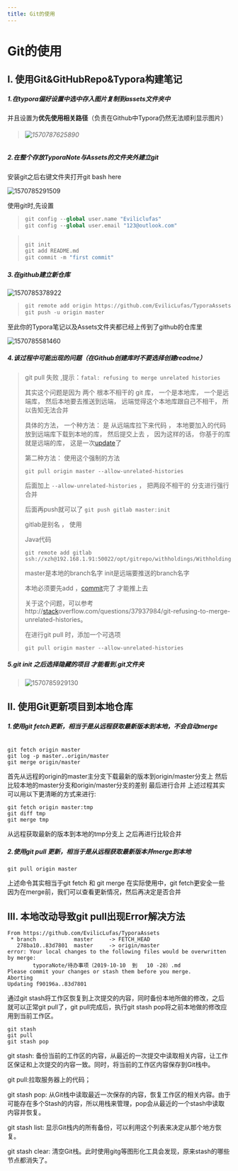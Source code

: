 ```yaml
---
title: Git的使用
---
```


# Git的使用



## I. 使用Git&GitHubRepo&Typora构建笔记  

##### 1.在typora偏好设置中选中存入图片复制到assets文件夹中

并且设置为**优先使用相关路径**（负责在Github中Typora仍然无法顺利显示图片）

> ###### ![1570787625890](./Git的使用.assets/1570787625890.png)

##### 2.在整个存放TyporaNote与Assets的文件夹外建立git

安装git之后右键文件夹打开git bash here

![1570785291509](./Git的使用.assets/1570785291509.png)

使用git时,先设置

>```python
>git config --global user.name "Eviliclufas"
>git config --global user.email "123@outlook.com"
>
>```

> ```python
> 
> git init
> git add README.md
> git commit -m "first commit"
> ```

##### 3.在github建立新仓库

![1570785378922](./Git的使用.assets/1570785378922.png)

>```python
>git remote add origin https://github.com/EvilicLufas/TyporaAssets.git
>git push -u origin master
>```

至此你的Typora笔记以及Assets文件夹都已经上传到了github的仓库里

![1570785581460](./Git的使用.assets/1570785581460.png)

##### 4.该过程中可能出现的问题（在Github创建库时不要选择创建readme）

> git pull 失败 ,提示：`fatal: refusing to merge unrelated histories`
>
> 其实这个问题是因为 两个 根本不相干的 git 库， 一个是本地库， 一个是远端库， 然后本地要去推送到远端， 远端觉得这个本地库跟自己不相干， 所以告知无法合并
>
> 具体的方法， 一个种方法： 是 从远端库拉下来代码 ， 本地要加入的代码放到远端库下载到本地的库， 然后提交上去 ， 因为这样的话， 你基于的库就是远端的库， 这是一次[update](https://www.centos.bz/tag/update/)了
>
> 第二种方法：
> 使用这个强制的方法
>
> ```
> git pull origin master --allow-unrelated-histories
> ```
>
> 后面加上 `--allow-unrelated-histories` ， 把两段不相干的 分支进行强行合并
>
> 后面再push就可以了 `git push gitlab master:init`
>
> gitlab是别名 ， 使用
>
> Java代码
>
> ```
> git remote add gitlab ssh://xzh@192.168.1.91:50022/opt/gitrepo/withholdings/WithholdingTransaction`
> ```
>
> master是本地的branch名字
> init是远端要推送的branch名字
>
> 本地必须要先add ，[commit](https://www.centos.bz/tag/commit/)完了 才能推上去
>
> 关于这个问题，可以参考http://[stack](https://www.centos.bz/2018/03/git-出现-fatal-refusing-to-merge-unrelated-histories-错误/#)overflow.com/questions/37937984/git-refusing-to-merge-unrelated-histories。
>
> 在进行git pull 时，添加一个可选项
>
> ```
> git pull origin master --allow-unrelated-histories
> ```

##### 5.git init 之后选择隐藏的项目 才能看到.git文件夹

> ![1570785929130](./Git的使用.assets/1570785929130.png)

## II. 使用Git更新项目到本地仓库

##### 1.使用git fetch更新，相当于是从远程获取最新版本到本地，不会自动merge

```

git fetch origin master
git log -p master..origin/master
git merge origin/master
```

首先从远程的origin的master主分支下载最新的版本到origin/master分支上
然后比较本地的master分支和origin/master分支的差别
最后进行合并
上述过程其实可以用以下更清晰的方式来进行:

```
git fetch origin master:tmp
git diff tmp 
git merge tmp
```

从远程获取最新的版本到本地的tmp分支上
之后再进行比较合并

##### 2.使用git pull 更新，相当于是从远程获取最新版本并merge到本地

```
git pull origin master
```

上述命令其实相当于git fetch 和 git merge
在实际使用中，git fetch更安全一些
因为在merge前，我们可以查看更新情况，然后再决定是否合并

## III. 本地改动导致git pull出现Error解决方法

```
From https://github.com/EvilicLufas/TyporaAssets
 * branch            master     -> FETCH_HEAD
   278ba10..83d7801  master     -> origin/master
error: Your local changes to the following files would be overwritten by merge:
        typoraNote/待办事项（2019-10-10  到   10 -28）.md
Please commit your changes or stash them before you merge.
Aborting
Updating f90196a..83d7801

```

 通过git stash将工作区恢复到上次提交的内容，同时备份本地所做的修改，之后就可以正常git pull了，git pull完成后，执行git stash pop将之前本地做的修改应用到当前工作区。

```
git stash
git pull
git stash pop 
```

git stash: 备份当前的工作区的内容，从最近的一次提交中读取相关内容，让工作区保证和上次提交的内容一致。同时，将当前的工作区内容保存到Git栈中。

git pull:拉取服务器上的代码；

git stash pop: 从Git栈中读取最近一次保存的内容，恢复工作区的相关内容。由于可能存在多个Stash的内容，所以用栈来管理，pop会从最近的一个stash中读取内容并恢复。

git stash list: 显示Git栈内的所有备份，可以利用这个列表来决定从那个地方恢复。

git stash clear: 清空Git栈。此时使用gitg等图形化工具会发现，原来stash的哪些节点都消失了。
